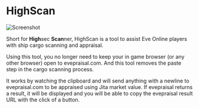 # HighScan

![Screenshot](http://i.imgur.com/IcTsQZQ.png "Screenshot")

Short for **High**sec **Scan**ner, HighScan is a tool to assist Eve Online players with ship cargo scanning and appraisal. 

Using this tool, you no longer need to keep your in game browser (or any other browser) open to evepraisal.com. And this tool removes the paste step in the cargo scanning process.

It works by watching the clipboard and will send anything with a newline to evepraisal.com to be appraised using Jita market value. If evepraisal returns a result, it will be displayed and you will be able to copy the evepraisal result URL with the click of a button.

